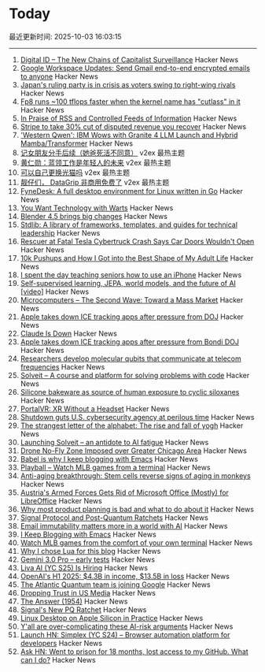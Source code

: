 # Today

最近更新时间: 2025-10-03 16:03:15

--- 
1. [Digital ID – The New Chains of Capitalist Surveillance](https://theslowburningfuse.wordpress.com/2025/09/26/digital-id-the-new-chains-of-capitalist-surveillance/) Hacker News
2. [Google Workspace Updates: Send Gmail end-to-end encrypted emails to anyone](https://workspaceupdates.googleblog.com/2025/10/send-gmail-end-to-end-encrypted-emails-in-gmail.html) Hacker News
3. [Japan's ruling party is in crisis as voters swing to right-wing rivals](https://www.cnn.com/2025/10/02/asia/japan-ruling-party-election-explainer-intl-hnk) Hacker News
4. [Fp8 runs ~100 tflops faster when the kernel name has "cutlass" in it](https://github.com/triton-lang/triton/pull/7298) Hacker News
5. [In Praise of RSS and Controlled Feeds of Information](https://blog.burkert.me/posts/in_praise_of_syndication/) Hacker News
6. [Stripe to take 30% cut of disputed revenue you recover](https://news.ycombinator.com/item?id=45459254) Hacker News
7. ['Western Qwen': IBM Wows with Granite 4 LLM Launch and Hybrid Mamba/Transformer](https://venturebeat.com/ai/western-qwen-ibm-wows-with-granite-4-llm-launch-and-hybrid-mamba-transformer) Hacker News
8. [记女朋友分手后续（她爸死活不同意）](https://www.v2ex.com/t/1163215) v2ex 最热主题
9. [黄仁勋：蓝领工作是年轻人的未来](https://www.v2ex.com/t/1163211) v2ex 最热主题
10. [可以自己更换光猫吗](https://www.v2ex.com/t/1163205) v2ex 最热主题
11. [靓仔们， DataGrip 非商用免费了](https://www.v2ex.com/t/1163202) v2ex 最热主题
12. [FyneDesk: A full desktop environment for Linux written in Go](https://github.com/FyshOS/fynedesk) Hacker News
13. [You Want Technology with Warts](https://entropicthoughts.com/you-want-technology-with-warts) Hacker News
14. [Blender 4.5 brings big changes](https://lwn.net/Articles/1036262/) Hacker News
15. [Stdlib: A library of frameworks, templates, and guides for technical leadership](https://debuggingleadership.com/stdlib) Hacker News
16. [Rescuer at Fatal Tesla Cybertruck Crash Says Car Doors Wouldn't Open](https://www.newsweek.com/tesla-cybertruck-car-door-malfunction-2043976) Hacker News
17. [10k Pushups and How I Got into the Best Shape of My Adult Life](https://wjgilmore.com/articles/10000-pushups) Hacker News
18. [I spent the day teaching seniors how to use an iPhone](https://forums.macrumors.com/threads/i-spent-the-day-trying-to-teach-seniors-how-to-use-an-iphone-and-it-was-a-nightmare.2468117/) Hacker News
19. [Self-supervised learning, JEPA, world models, and the future of AI [video]](https://www.youtube.com/watch?v=yUmDRxV0krg) Hacker News
20. [Microcomputers – The Second Wave: Toward a Mass Market](https://technicshistory.com/2025/10/03/microcomputers-the-second-wave-towards-a-mass-market/) Hacker News
21. [Apple takes down ICE tracking apps after pressure from DOJ](https://www.foxbusiness.com/politics/apple-takes-down-ice-tracking-app-after-pressure-from-ag-bondi) Hacker News
22. [Claude Is Down](https://status.claude.com) Hacker News
23. [Apple takes down ICE tracking apps after pressure from Bondi DOJ](https://www.foxbusiness.com/politics/apple-takes-down-ice-tracking-app-after-pressure-from-ag-bondi) Hacker News
24. [Researchers develop molecular qubits that communicate at telecom frequencies](https://chicagoquantum.org/news/researchers-develop-molecular-qubits-communicate-telecom-frequencies) Hacker News
25. [Solveit – A course and platform for solving problems with code](https://www.answer.ai/posts/2025-10-01-solveit-full.html) Hacker News
26. [Silicone bakeware as source of human exposure to cyclic siloxanes](https://www.sciencedirect.com/science/article/pii/S0304389425025105) Hacker News
27. [PortalVR: XR Without a Headset](https://portalvr.io/) Hacker News
28. [Shutdown guts U.S. cybersecurity agency at perilous time](https://www.washingtonpost.com/technology/2025/10/02/cisa-shutdown-cybersecurity/) Hacker News
29. [The strangest letter of the alphabet: The rise and fall of yogh](https://www.deadlanguagesociety.com/p/history-of-letter-yogh) Hacker News
30. [Launching Solveit – an antidote to AI fatigue](https://www.answer.ai/posts/2025-10-01-solveit-full.html) Hacker News
31. [Drone No-Fly Zone Imposed over Greater Chicago Area](https://www.twz.com/air/massive-drone-no-fly-zone-imposed-over-greater-chicago-area) Hacker News
32. [Babel is why I keep blogging with Emacs](https://entropicthoughts.com/why-stick-to-emacs-blog) Hacker News
33. [Playball – Watch MLB games from a terminal](https://github.com/paaatrick/playball) Hacker News
34. [Anti-aging breakthrough: Stem cells reverse signs of aging in monkeys](https://www.nad.com/news/anti-aging-breakthrough-stem-cells-reverse-signs-of-aging-in-monkeys) Hacker News
35. [Austria's Armed Forces Gets Rid of Microsoft Office (Mostly) for LibreOffice](https://news.itsfoss.com/austrian-forces-ditch-microsoft-office/) Hacker News
36. [Why most product planning is bad and what to do about it](https://blog.railway.com/p/product-planning-improvement) Hacker News
37. [Signal Protocol and Post-Quantum Ratchets](https://signal.org/blog/spqr/) Hacker News
38. [Email immutability matters more in a world with AI](https://www.fastmail.com/blog/not-written-with-ai/) Hacker News
39. [I Keep Blogging with Emacs](https://entropicthoughts.com/why-stick-to-emacs-blog) Hacker News
40. [Watch MLB games from the comfort of your own terminal](https://github.com/paaatrick/playball) Hacker News
41. [Why I chose Lua for this blog](https://andregarzia.com/2025/03/why-i-choose-lua-for-this-blog.html) Hacker News
42. [Gemini 3.0 Pro – early tests](https://twitter.com/chetaslua/status/1973694615518880236) Hacker News
43. [Liva AI (YC S25) Is Hiring](https://www.ycombinator.com/companies/liva-ai/jobs/6xM8JYU-founding-operations-lead) Hacker News
44. [OpenAI's H1 2025: $4.3B in income, $13.5B in loss](https://www.techinasia.com/news/openais-revenue-rises-16-to-4-3b-in-h1-2025) Hacker News
45. [The Atlantic Quantum team is joining Google](https://blog.google/technology/research/scaling-quantum-computing-even-faster-with-atlantic-quantum/) Hacker News
46. [Dropping Trust in US Media](https://news.gallup.com/poll/695762/trust-media-new-low.aspx) Hacker News
47. [The Answer (1954)](https://sfshortstories.com/?p=5983) Hacker News
48. [Signal's New PQ Ratchet](https://signal.org/blog/spqr/) Hacker News
49. [Linux Desktop on Apple Silicon in Practice](https://gist.github.com/akihikodaki/87df4149e7ca87f18dc56807ec5a1bc5) Hacker News
50. [Y'all are over-complicating these AI-risk arguments](https://dynomight.net/ai-risk/) Hacker News
51. [Launch HN: Simplex (YC S24) – Browser automation platform for developers](https://www.simplex.sh/) Hacker News
52. [Ask HN: Went to prison for 18 months, lost access to my GitHub. What can I do?](https://news.ycombinator.com/item?id=45451567) Hacker News
